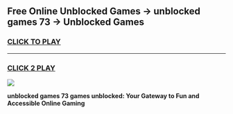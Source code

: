 
## Free Online Unblocked Games → unblocked games 73 → Unblocked Games
<h3>
<a href="https://premium.freeplayer.one?title=unblocked_games_73&ref=21F">CLICK TO PLAY</a></h3>
<hr>

<h3>
<a href="https://premium.freeplayer.one?title=unblocked_games_73&ref=21F">CLICK 2 PLAY</a>
  
</h3>

<a href="https://premium.freeplayer.one?title=unblocked_games_73&ref=21F/"><img src="https://clearcache.store/games.png"></a>


**unblocked games 73 games unblocked: Your Gateway to Fun and Accessible Online Gaming**
